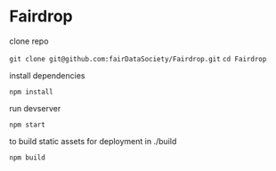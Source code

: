 # Fairdrop

clone repo

`git clone git@github.com:fairDataSociety/Fairdrop.git`
`cd Fairdrop`

install dependencies

`npm install`

run devserver

`npm start`

to build static assets for deployment in ./build

`npm build`